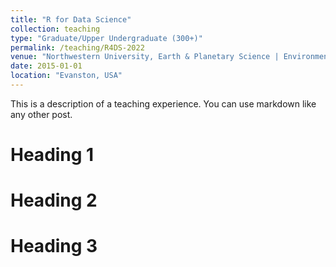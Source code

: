 ```yaml
---
title: "R for Data Science"
collection: teaching
type: "Graduate/Upper Undergraduate (300+)"
permalink: /teaching/R4DS-2022
venue: "Northwestern University, Earth & Planetary Science | Environmental Science | Plant Biology and Conservation"
date: 2015-01-01
location: "Evanston, USA"
---
```


This is a description of a teaching experience. You can use markdown like any other post.

Heading 1
======

Heading 2
======

Heading 3
======
